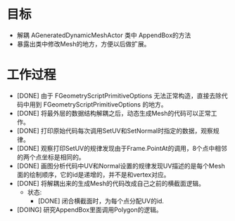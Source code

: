 # 目标
- 解耦 AGeneratedDynamicMeshActor 类中 AppendBox的方法
- 暴露出类中修改Mesh的地方，方便以后做扩展。

# 工作过程
- [DONE] 由于 FGeometryScriptPrimitiveOptions 无法正常构造，直接去除代码中用到 FGeometryScriptPrimitiveOptions 的地方。
- [DONE] 将最外层的数据结构解耦之后，动态生成Mesh的代码可以正常工作。
- [DONE] 打印原始代码每次调用SetUV和SetNormal时指定的数据，观察规律。
- [DONE] 观察打印SetUV的规律发现由于Frame.PointAt的调用，8个点中相邻的两个点坐标是相同的。
- [DONE] 画图分析代码中UV和Normal设置的规律发现UV描述的是每个Mesh面的绘制顺序，它的id是递增的，并不是和vertex对应。
- [DONE] 将解耦出来的生成Mesh的代码改成自己之前的横截面逻辑。
	- 状态:
		- [DONE] 闭合横截面时，为每个点分配UV的id.
- [DOING] 研究AppendBox里面调用Polygon的逻辑。